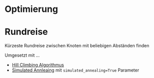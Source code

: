 # Optimierung

# Rundreise
Kürzeste Rundreise zwischen Knoten mit beliebigen Abständen finden

Umgesetzt mit ...
+ [Hill Climbing Algorithmus](hill_climbing.py)
+ [Simulated Annleaing](hill_climbing.py) mit ``simulated_annealing=True`` Parameter